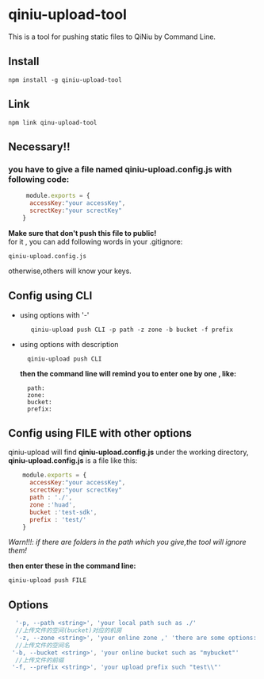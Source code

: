 # qiniu-upload-tool

This is a tool for pushing static files to QiNiu by Command Line.

## Install
    npm install -g qiniu-upload-tool
## Link 
    npm link qinu-upload-tool
## Necessary!!

### you have to give a file named **qiniu-upload.config.js** with following code:
```js   
     module.exports = {
      accessKey:"your accessKey",
      screctKey:"your screctKey"
    }
```
 **Make sure that don't push this file to public!**  
 for it , you can add following words in your .gitignore:

    qiniu-upload.config.js
    
 otherwise,others will know your keys.  

## Config using CLI
  
- using options with '-'

         qiniu-upload push CLI -p path -z zone -b bucket -f prefix
   
- using options with description
   
        qiniu-upload push CLI
    
    **then the command line will remind you to enter one by one , like:**
   
        path:
        zone:
        bucket:
        prefix:
  
## Config using FILE with other options
qiniu-upload will find **qiniu-upload.config.js** under the working directory, **qiniu-upload.config.js**  is a file like this:
```js
    module.exports = {
      accessKey:"your accessKey",
      screctKey:"your screctKey"
      path : './',
      zone :'huad',
      bucket :'test-sdk',
      prefix : 'test/'
    }
```
*Warn!!!: if there are folders in the path which you give,the tool will ignore them!*

**then enter these in the command line:**

    qiniu-upload push FILE

## Options

```js
  '-p, --path <string>', 'your local path such as ./'
  //上传文件的空间(bucket)对应的机房
  '-z, --zone <string>', 'your online zone ,' 'there are some options: 华东：huad  华北：huab 华南：huan 北美：beim '
  //上传文件的空间名
 '-b, --bucket <string>', 'your online bucket such as "mybucket"'
  //上传文件的前缀
 '-f, --prefix <string>', 'your upload prefix such "test\\"'
  
```